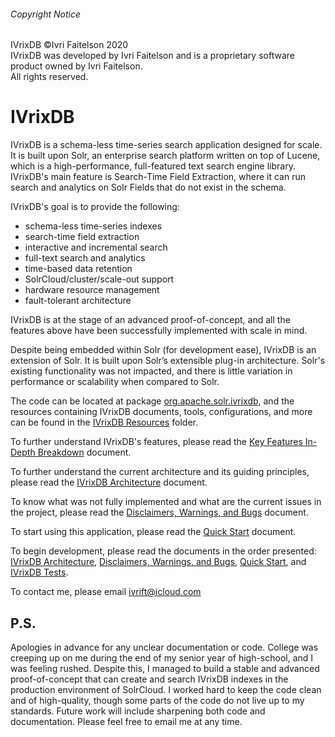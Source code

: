 ###### Copyright Notice
<p>
IVrixDB ©Ivri Faitelson 2020<br>
IVrixDB was developed by Ivri Faitelson and is a proprietary software product owned by Ivri Faitelson.<br>
All rights reserved.
</p>


# IVrixDB
IVrixDB is a schema-less time-series search application designed for scale.
It is built upon Solr, an enterprise search platform written on top of Lucene,
which is a high-performance, full-featured text search engine library.
IVrixDB's main feature is Search-Time Field Extraction, where it can run search and analytics
on Solr Fields that do not exist in the schema.

IVrixDB's goal is to provide the following:
- schema-less time-series indexes
- search-time field extraction
- interactive and incremental search
- full-text search and analytics
- time-based data retention
- SolrCloud/cluster/scale-out support
- hardware resource management
- fault-tolerant architecture

IVrixDB is at the stage of an advanced proof-of-concept, and all the
features above have been successfully implemented with scale in mind.

Despite being embedded within Solr (for development ease), IVrixDB is an extension of Solr.
It is built upon Solr’s extensible plug-in architecture. Solr's existing functionality was not impacted,
and there is little variation in performance or scalability when compared to Solr.

The code can be located at package [org.apache.solr.ivrixdb](solr/core/src/java/org/apache/solr/ivrixdb/),
and the resources containing IVrixDB documents, tools, configurations, and more can be found in the [IVrixDB Resources](IVrixDB%20Resources/) folder.

To further understand IVrixDB's features, please read the [Key Features In-Depth Breakdown](IVrixDB%20Resources/Key%20Features%20In-Depth%20Breakdown.md) document.

To further understand the current architecture and its guiding principles, please read the [IVrixDB Architecture](IVrixDB%20Resources/documentation/IVrixDB%20Architecture.md) document.

To know what was not fully implemented and what are the current issues in the project,
please read the [Disclaimers, Warnings, and Bugs](IVrixDB%20Resources/Disclaimers,%20Warnings,%20and%20Bugs.md) document.

To start using this application, please read the [Quick Start](IVrixDB%20Resources/Quick%20Start.md) document.

To begin development, please read the documents in the order presented:
[IVrixDB Architecture](IVrixDB%20Resources/documentation/IVrixDB%20Architecture.md), [Disclaimers, Warnings, and Bugs](IVrixDB%20Resources/Disclaimers,%20Warnings,%20and%20Bugs.md), [Quick Start](IVrixDB%20Resources/Quick%20Start.md), and [IVrixDB Tests](IVrixDB%20Resources/documentation/IVrixDB%20Tests.md).

To contact me, please email ivrift@icloud.com

## P.S.
Apologies in advance for any unclear documentation or code.
College was creeping up on me during the end of my senior year of high-school, and I was feeling rushed.
Despite this, I managed to build a stable and advanced proof-of-concept that can create and search
IVrixDB indexes in the production environment of SolrCloud. I worked hard to keep the code clean and of high-quality,
though some parts of the code do not live up to my standards. Future work will include sharpening both code and documentation.
Please feel free to email me at any time.